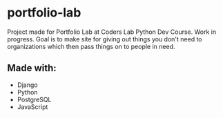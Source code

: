 # portfolio-lab
Project made for Portfolio Lab at Coders Lab Python Dev Course. Work in progress.
Goal is to make site for giving out things you don't need to organizations which then pass things on to people in need.

## Made with:
- Django
- Python
- PostgreSQL
- JavaScript
